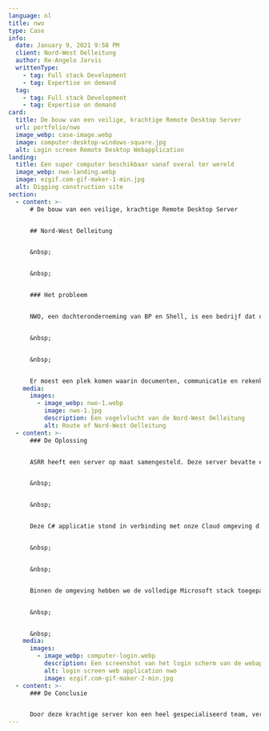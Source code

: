 ```yaml
---
language: nl
title: nwo
type: Case
info:
  date: January 9, 2021 9:58 PM
  client: Nord-West Oelleitung
  author: Re-Angelo Jarvis
  writtenType:
    - tag: Full stack Development
    - tag: Expertise on demand
  tag:
    - tag: Full stack Development
    - tag: Expertise on demand
card:
  title: De bouw van een veilige, krachtige Remote Desktop Server
  url: portfolio/nwo
  image_webp: case-image.webp
  image: computer-desktop-windows-square.jpg
  alt: Login screen Remote Desktop Webapplication
landing:
  title: Een super computer beschikbaar vanaf overal ter wereld
  image_webp: nwo-landing.webp
  image: ezgif.com-gif-maker-1-min.jpg
  alt: Digging construction site
section:
  - content: >-
      # De bouw van een veilige, krachtige Remote Desktop Server


      ## Nord-West Oelleitung


      &nbsp;


      &nbsp;


      ### Het probleem


      NWO, een dochteronderneming van BP en Shell, is een bedrijf dat op is gezet om de eerste long-range onverwerkte olielijn in Europa op te zetten. Er bestond hierbinnen een speciaal team, het Enlargement Project Blog dat extern ingeschakeld was. Dit was een gespecialiseerd team dat alleen voor een speciaal deelproject opgetuigd was. Aangezien het deels externe medewerkers waren, kon er door security policies geen toegang verschaft worden voor het bestaande systeem, waar bestanden, programmatuur en werkplekken op ingericht waren. Verder bleek dat het bestaande systeem niet toereikend was voor het gespecialiseerde team.


      &nbsp;


      &nbsp;


      Er moest een plek komen waarin documenten, communicatie en rekenkracht beschikbaar gesteld kon worden voor iedere werknemer. Deze werkplek moest remote beschikbaar zijn, en ten minste beveiligd zijn met twee factor authenticatie. Door een recente lek met Citrix mocht hier niet gebruik van gemaakt worden. De in house IT partij vond dit buiten de scope van hun werkzaamheden passen, waardoor het EP team externe hulp aantrok. De klant gaf aan dat er ongeveer 50 werknemers moesten komen werken op binnen de omgeving, en dat er genoeg rekenkracht nodig was om zware CAD en modelleer programma’s te runnen. Verder moesten de bestanden veilig opgeslagen worden met een back-up strategie.
    media:
      images:
        - image_webp: nwo-1.webp
          image: nwo-1.jpg
          description: Een vogelvlucht van de Nord-West Oelleitung
          alt: Route of Nord-West Oelleitung
  - content: >-
      ### De Oplossing


      ASRR heeft een server op maat samengesteld. Deze server bevatte een 64 Core Multithreaded Processor, 128 Gigabyte aan DDR4 RAM en een aantal SSD’s/HDD’s in RAID configuratie. Op deze server moest ook een Remote Desktop Licensing/Managing systeem komen, dat met een van onze C# applicaties om de paar minuten het lokale wachtwoord op de server aanpaste, per gebruiker.


      &nbsp;


      &nbsp;


      Deze C# applicatie stond in verbinding met onze Cloud omgeving d.m.v. een versleutelde RabbitMQ connectie. De Cloud omgeving had een notie van de gebruikers die in mogen loggen, en heeft daarbij met twee factor authenticatie een login systeem waarmee gebruikers een gegenereerd connectiebestand kunnen downloaden, waarmee gebruikers met 1 klik op de knop extreem secuur kunnen inloggen.


      &nbsp;


      &nbsp;


      Binnen de omgeving hebben we de volledige Microsoft stack toegepast, met als rode lijn Microsoft Teams. Dit was de hub voor alle bestanden (gekoppeld met het SharePoint systeem), meetings, announcements, planning, etc. We hebben de werknemers een briefing gegeven over het gebruik van Teams, dat toen nog in de kinderschoenen stond (voor Coronatijden), en remote support geleverd via het systeem met enige IT en Microsoft Office ondersteuningsverzoeken die in het dagelijkse proces naar boven kwamen.


      &nbsp;


      &nbsp;
    media:
      images:
        - image_webp: computer-login.webp
          description: Een screenshot van het login scherm van de webapplicatie.
          alt: login screen web application nwo
          image: ezgif.com-gif-maker-2-min.jpg
  - content: >-
      ### De Conclusie


      Door deze krachtige server kon een heel gespecialiseerd team, verspreid over Nederland en Duitsland goed samenwerken, alsof ze op dezelfde werkplek zaten. Op momenten dat er niet veel mensen op de server zitten, hebben de overgebleven users de rekenkracht van een supercomputer tot hun beschikking, wat handig is voor taken die normaal gesproken lang zouden duren.
---
```

